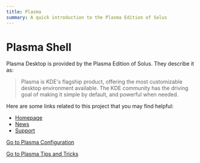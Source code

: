 ```yaml
---
title: Plasma
summary: A quick introduction to the Plasma Edition of Solus
---
```


# Plasma Shell

Plasma Desktop is provided by the Plasma Edition of Solus. They describe it as:

> Plasma is KDE's flagship product, offering the most customizable desktop environment available. The KDE community has the driving goal of making it simple by default, and powerful when needed.

Here are some links related to this project that you may find helpful:

- [Homepage](https://kde.org/plasma-desktop/)
- [News](https://kde.org/announcements/)
- [Support](https://kde.org/support/)

[Go to Plasma Configuration](configuration)

[Go to Plasma Tips and Tricks](tips-and-tricks)
